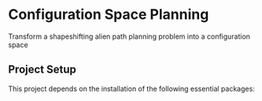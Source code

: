 # Configuration Space Planning

Transform a shapeshifting alien path planning problem into a configuration space

## Project Setup
This project depends on the installation of the following essential packages: